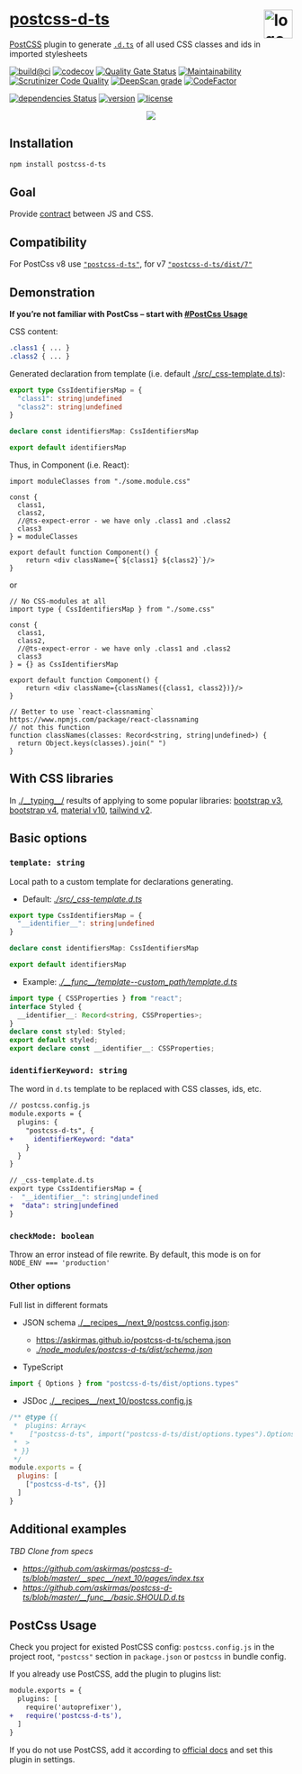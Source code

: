 # [postcss-d-ts](https://github.com/askirmas/postcss-d-ts) [<img src="https://raw.githubusercontent.com/askirmas/postcss-d-ts/master/images/postcss-d-ts.svg" alt="logo" height="51px" align="right" />](https://github.com/askirmas/postcss-d-ts)

[PostCSS] plugin to generate [`.d.ts`](https://www.typescriptlang.org/docs/handbook/declaration-files/templates/module-d-ts.html)  of all used CSS classes and ids in imported stylesheets

[![build@ci](https://github.com/askirmas/postcss-d-ts/workflows/build/badge.svg)](https://github.com/askirmas/postcss-d-ts/actions)
[![codecov](https://codecov.io/gh/askirmas/postcss-d-ts/branch/master/graph/badge.svg?token=TFJ9TMJ3YJ)](https://codecov.io/gh/askirmas/postcss-d-ts)
[![Quality Gate Status](https://sonarcloud.io/api/project_badges/measure?project=askirmas_postcss-d-ts&metric=alert_status)](https://sonarcloud.io/dashboard?id=askirmas_postcss-d-ts)
[![Maintainability](https://api.codeclimate.com/v1/badges/f6a1ef03e39733e2827c/maintainability)](https://codeclimate.com/github/askirmas/postcss-d-ts/maintainability)
[![Scrutinizer Code Quality](https://scrutinizer-ci.com/g/askirmas/postcss-d-ts/badges/quality-score.png?b=master)](https://scrutinizer-ci.com/g/askirmas/postcss-d-ts/?branch=master)
[![DeepScan grade](https://deepscan.io/api/teams/13158/projects/16299/branches/346523/badge/grade.svg)](https://deepscan.io/dashboard#view=project&tid=13158&pid=16299&bid=346523)
[![CodeFactor](https://www.codefactor.io/repository/github/askirmas/postcss-d-ts/badge)](https://www.codefactor.io/repository/github/askirmas/postcss-d-ts)

[![dependencies Status](https://status.david-dm.org/gh/askirmas/postcss-d-ts.svg)](https://david-dm.org/askirmas/postcss-d-ts)
[![version](https://img.shields.io/npm/v/postcss-d-ts)](https://www.npmjs.com/package/postcss-d-ts)
[![license](https://img.shields.io/npm/l/postcss-d-ts)](https://github.com/askirmas/postcss-d-ts/blob/master/LICENSE)

<p align="center"><a href="https://github.com/askirmas/postcss-d-ts/blob/master/images/postcss-d-ts.gif"><img src="https://raw.githubusercontent.com/askirmas/postcss-d-ts/master/images/postcss-d-ts.gif"/></a></p>

## Installation

```bash
npm install postcss-d-ts
```

## Goal

Provide [contract](https://en.wikipedia.org/wiki/Design_by_contract) between JS and CSS.

## Compatibility

For PostCss v8 use  [`"postcss-d-ts"`](https://github.com/askirmas/postcss-d-ts/blob/master/__recipes__/next_10/postcss.config.js#L12), for v7 [`"postcss-d-ts/dist/7"`](https://github.com/askirmas/postcss-d-ts/blob/master/__recipes__/next_9/postcss.config.json)

## Demonstration

**If you’re not familiar with PostCss – start with [#PostCss Usage](#postcss-usage)**

CSS content:

```css
.class1 { ... }
.class2 { ... }
```

Generated declaration from template (i.e. default [./src/\_css-template.d.ts](https://github.com/askirmas/postcss-d-ts/blob/master/src/_css-template.d.ts)):

```typescript
export type CssIdentifiersMap = {
  "class1": string|undefined
  "class2": string|undefined
}

declare const identifiersMap: CssIdentifiersMap

export default identifiersMap
```

Thus, in Component (i.e. React):

```tsx
import moduleClasses from "./some.module.css"

const {
  class1,
  class2,
  //@ts-expect-error - we have only .class1 and .class2
  class3
} = moduleClasses

export default function Component() {
    return <div className={`${class1} ${class2}`}/>
}
```

or

```tsx
// No CSS-modules at all
import type { CssIdentifiersMap } from "./some.css"

const {
  class1,
  class2,
  //@ts-expect-error - we have only .class1 and .class2
  class3
} = {} as CssIdentifiersMap

export default function Component() {
    return <div className={classNames({class1, class2})}/>
}

// Better to use `react-classnaming` https://www.npmjs.com/package/react-classnaming
// not this function
function classNames(classes: Record<string, string|undefined>) {
  return Object.keys(classes).join(" ")
}
```

## With CSS libraries

In [./\_\_typing\_\_/](https://github.com/askirmas/postcss-d-ts/blob/master/__typing__/) results of applying to some popular libraries: [bootstrap v3](https://github.com/askirmas/postcss-d-ts/blob/master/__typing__/bootstrap3.SHOULD.d.ts), [bootstrap v4](https://github.com/askirmas/postcss-d-ts/blob/master/__typing__/bootstrap4.SHOULD.d.ts), [material v10](https://github.com/askirmas/postcss-d-ts/blob/master/__typing__/material10.SHOULD.d.ts), [tailwind v2](https://github.com/askirmas/postcss-d-ts/commit/9514c9e62539127ffd9eaf85fb014efe2daec793#diff-f4d033574661830df6b3d15cfd8d47b76c2ed02cc525b1934242dcff8fc816c0).

## Basic options

### `template: string`

Local path to a custom template for declarations generating.

- Default: *[./src/\_css-template.d.ts](https://github.com/askirmas/postcss-d-ts/blob/master/src/_css-template.d.ts)*

```typescript
export type CssIdentifiersMap = {
  "__identifier__": string|undefined
}

declare const identifiersMap: CssIdentifiersMap

export default identifiersMap
```

- Example: *[./\_\_func\_\_/template--custom\_path/template.d.ts](https://github.com/askirmas/postcss-d-ts/blob/master/__func__/template--custom_path/)*

```typescript
import type { CSSProperties } from "react";
interface Styled {
  __identifier__: Record<string, CSSProperties>;
}
declare const styled: Styled;
export default styled;
export declare const __identifier__: CSSProperties;
```

### `identifierKeyword: string`
The word in `d.ts` template to be replaced with CSS classes, ids, etc.

```diff
// postcss.config.js
module.exports = {
  plugins: {
    "postcss-d-ts", {
+     identifierKeyword: "data"
    }
  }
}
```

```diff
// _css-template.d.ts
export type CssIdentifiersMap = {
-  "__identifier__": string|undefined
+  "data": string|undefined
}
```

### `checkMode: boolean `

Throw an error instead of file rewrite. By default, this mode is on for `NODE_ENV === 'production'`

### Other options

Full list in different formats

- JSON schema [./\_\_recipes\_\_/next\_9/postcss.config.json](https://github.com/askirmas/postcss-d-ts/blob/299955b1335037b759dd2a0960db9df2816bd326/__recipes__/next_9/postcss.config.json):
  - https://askirmas.github.io/postcss-d-ts/schema.json
  - *<u>./node_modules/postcss-d-ts/dist/schema.json</u>*

- TypeScript

```typescript
import { Options } from "postcss-d-ts/dist/options.types"
```

- JSDoc [./\_\_recipes\_\_/next\_10/postcss.config.js](https://github.com/askirmas/postcss-d-ts/blob/master/__recipes__/next_10/postcss.config.js)

```javascript
/** @type {{
 *  plugins: Array<
*    ["postcss-d-ts", import("postcss-d-ts/dist/options.types").Options]
 *  >
 * }}
 */
module.exports = {
  plugins: [
    ["postcss-d-ts", {}]
  ]
}
```

## Additional examples

*TBD Clone from specs*

- *https://github.com/askirmas/postcss-d-ts/blob/master/__spec__/next_10/pages/index.tsx*
- *https://github.com/askirmas/postcss-d-ts/blob/master/__func__/basic.SHOULD.d.ts*

## PostCss Usage

[PostCSS]: https://github.com/postcss/postcss

Check you project for existed PostCSS config: `postcss.config.js`
in the project root, `"postcss"` section in `package.json`
or `postcss` in bundle config.

If you already use PostCSS, add the plugin to plugins list:

```diff
module.exports = {
  plugins: [
    require('autoprefixer'),
+   require('postcss-d-ts'),
  ]
}
```

If you do not use PostCSS, add it according to [official docs]
and set this plugin in settings.

[official docs]: https://github.com/postcss/postcss#usage
